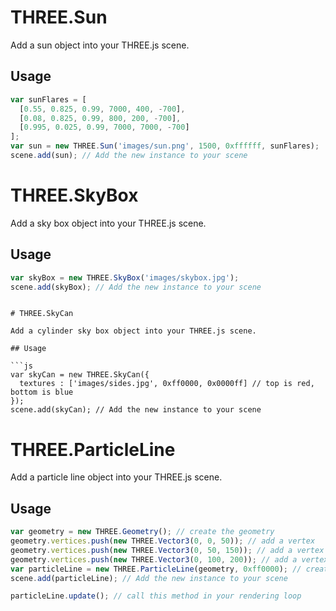 # THREE.Sun

Add a sun object into your THREE.js scene.

## Usage

```js
var sunFlares = [
  [0.55, 0.825, 0.99, 7000, 400, -700],
  [0.08, 0.825, 0.99, 800, 200, -700],
  [0.995, 0.025, 0.99, 7000, 7000, -700]
];
var sun = new THREE.Sun('images/sun.png', 1500, 0xffffff, sunFlares);
scene.add(sun); // Add the new instance to your scene
```

# THREE.SkyBox

Add a sky box object into your THREE.js scene.

## Usage

```js
var skyBox = new THREE.SkyBox('images/skybox.jpg');
scene.add(skyBox); // Add the new instance to your scene
```
```

# THREE.SkyCan

Add a cylinder sky box object into your THREE.js scene.

## Usage

```js
var skyCan = new THREE.SkyCan({
  textures : ['images/sides.jpg', 0xff0000, 0x0000ff] // top is red, bottom is blue
});
scene.add(skyCan); // Add the new instance to your scene
```

# THREE.ParticleLine

Add a particle line object into your THREE.js scene.

## Usage

```js
var geometry = new THREE.Geometry(); // create the geometry
geometry.vertices.push(new THREE.Vector3(0, 0, 50)); // add a vertex
geometry.vertices.push(new THREE.Vector3(0, 50, 150)); // add a vertex
geometry.vertices.push(new THREE.Vector3(0, 100, 200)); // add a vertex
var particleLine = new THREE.ParticleLine(geometry, 0xff0000); // create a particle line
scene.add(particleLine); // Add the new instance to your scene

particleLine.update(); // call this method in your rendering loop
```
